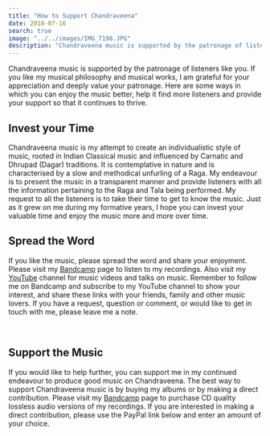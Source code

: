 ```yaml
---
title: "How to Support Chandraveena"
date: 2018-07-16
search: true
image: "../../images/IMG_7198.JPG"
description: "Chandraveena music is supported by the patronage of listeners like you. Learn how you can help the music find more listeners and continue to thrive."
---
```


Chandraveena music is supported by the patronage of listeners like you. If you like my musical philosophy and musical works, I am grateful for your appreciation and deeply value your patronage. Here are some ways in which you can enjoy the music better, help it find more listeners and provide your support so that it continues to thrive.

## Invest your Time
Chandraveena music is my attempt to create an individualistic style of music, rooted in Indian Classical music and influenced by Carnatic and Dhrupad (Dagar) traditions. It is contemplative in nature and is characterised by a slow and methodical unfurling of a Raga. My endeavour is to present the music in a transparent manner and provide listeners with all the information pertaining to the Raga and Tala being performed. My request to all the listeners is to take their time to get to know the music. Just as it grew on me during my formative years, I hope you can invest your valuable time and enjoy the music more and more over time.

## Spread the Word
If you like the music, please spread the word and share your enjoyment. Please visit my <a href="https://chandraveena.bandcamp.com/"><inline-button background="#408294">Bandcamp</inline-button></a> page to listen to my recordings. Also visit my <a href="https://www.youtube.com/channel/UCxPyMV4LS9YBePXM0mV4hjg"><inline-button background="#ff0000">YouTube</inline-button></a> channel for music videos and talks on music. Remember to follow me on Bandcamp and subscribe to my YouTube channel to show your interest, and share these links with your friends, family and other music lovers. If you have a request, question or comment, or would like to get in touch with me, please leave me a note.

<br>

## Support the Music
If you would like to help further, you can support me in my continued endeavour to produce good music on Chandraveena. The best way to support Chandraveena music is by buying my albums or by making a direct contribution. Please visit my <a href="https://chandraveena.bandcamp.com/"><inline-button background="#408294">Bandcamp</inline-button></a> page to purchase CD quality lossless audio versions of my recordings. If you are interested in making a direct contribution, please use the PayPal link below and enter an amount of your choice.

<br>

<notice-box center=" ">

<support-button></support-button>

</notice-box>
